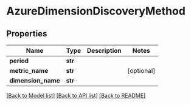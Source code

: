 # AzureDimensionDiscoveryMethod

## Properties
Name | Type | Description | Notes
------------ | ------------- | ------------- | -------------
**period** | **str** |  | 
**metric_name** | **str** |  | [optional] 
**dimension_name** | **str** |  | 

[[Back to Model list]](../README.md#documentation-for-models) [[Back to API list]](../README.md#documentation-for-api-endpoints) [[Back to README]](../README.md)


